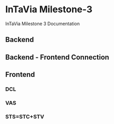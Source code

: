 # InTaVia Milestone-3
InTaVia Milestone 3 Documentation

## Backend

## Backend - Frontend Connection

## Frontend

### DCL

### VAS

### STS=STC+STV
